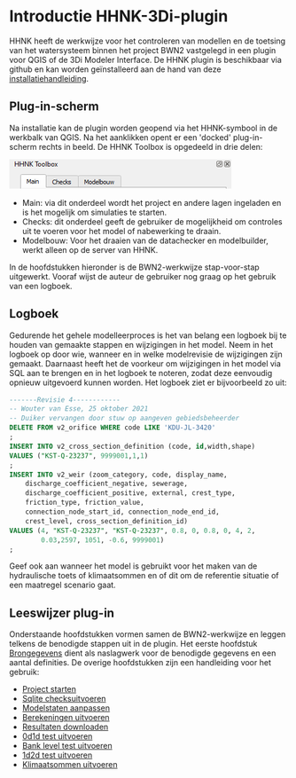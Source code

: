 # **Introductie HHNK-3Di-plugin**
HHNK heeft de werkwijze voor het controleren van modellen en de toetsing van het watersysteem binnen het project BWN2 vastgelegd in een plugin voor QGIS of de 3Di Modeler Interface. De HHNK plugin is beschikbaar via github en kan worden geïnstalleerd aan de hand van deze [installatiehandleiding](../installatie/installatie_handleiding.md).

## Plug-in-scherm
Na installatie kan de plugin worden geopend via het HHNK-symbool in de werkbalk van QGIS. Na het aanklikken opent er een 'docked' plug-in-scherm rechts in beeld. De HHNK Toolbox is opgedeeld in drie delen:

![plugin_venster](../../images/4_gebruik_plugin/a_overzicht_plugin/plugin_venster.png)

* Main: via dit onderdeel wordt het project en andere lagen ingeladen en is het mogelijk om simulaties te starten.
* Checks: dit onderdeel geeft de gebruiker de mogelijkheid om controles uit te voeren voor het model of nabewerking te draain.
* Modelbouw: Voor het draaien van de datachecker en modelbuilder, werkt alleen op de server van HHNK.

In de hoofdstukken hieronder is de BWN2-werkwijze stap-voor-stap uitgewerkt. Vooraf wijst de auteur de gebruiker nog graag op het gebruik van een logboek.

## Logboek
Gedurende het gehele modelleerproces is het van belang een logboek bij te houden van gemaakte stappen en wijzigingen in het model. Neem in het logboek op door wie, wanneer en in welke modelrevisie de wijzigingen zijn gemaakt. Daarnaast heeft het de voorkeur om wijzigingen in het model via SQL aan te brengen en in het logboek te noteren, zodat deze eenvoudig opnieuw uitgevoerd kunnen worden. Het logboek ziet er bijvoorbeeld zo uit:

``` sql
-------Revisie 4------------
-- Wouter van Esse, 25 oktober 2021
-- Duiker vervangen door stuw op aangeven gebiedsbeheerder
DELETE FROM v2_orifice WHERE code LIKE 'KDU-JL-3420'
;
INSERT INTO v2_cross_section_definition (code, id,width,shape)
VALUES ("KST-Q-23237", 9999001,1,1)
;
INSERT INTO v2_weir (zoom_category, code, display_name,
    discharge_coefficient_negative, sewerage, 
    discharge_coefficient_positive, external, crest_type, 
    friction_type, friction_value,
	connection_node_start_id, connection_node_end_id, 
    crest_level, cross_section_definition_id) 
VALUES (4, "KST-Q-23237", "KST-Q-23237", 0.8, 0, 0.8, 0, 4, 2, 
        0.03,2597, 1051, -0.6, 9999001)
;
```
Geef ook aan wanneer het model is gebruikt voor het maken van de hydraulische toets of klimaatsommen en of dit om de referentie situatie of een maatregel scenario gaat.

<!---
TODO aanvullen? Nieuwe methode model governance?
-->


## Leeswijzer plug-in
Onderstaande hoofdstukken vormen samen de BWN2-werkwijze en leggen telkens de benodigde stappen uit in de plugin. Het eerste hoofdstuk [Brongegevens](a_brongegevens.md) dient als naslagwerk voor de benodigde gegevens en een aantal definities. De overige hoofdstukken zijn een handleiding voor het gebruik:

* [Project starten](b_project_starten.md)
* [Sqlite checksuitvoeren](c_sqlite_checks.md)
* [Modelstaten aanpassen](d_modelstaat_aanpassen.md)
* [Berekeningen uitvoeren](e_berekeningen_uitvoeren.md)
* [Resultaten downloaden](f_downloaden_resultaten.md)
* [0d1d test uitvoeren](g_0d1d_test.md)
* [Bank level test uitvoeren](h_banklevel_test.md)
* [1d2d test uitvoeren](i_1d2d_test.md)
* [Klimaatsommen uitvoeren](j_werkwijze_klimaatsommen.md)